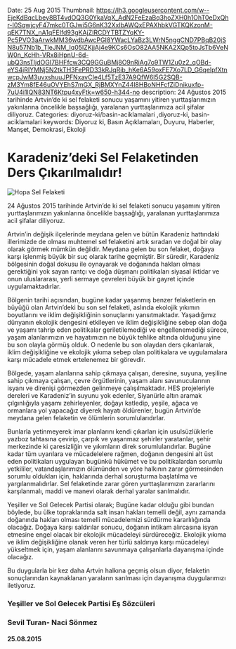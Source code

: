 Date: 25 Aug 2015
Thumbnail: https://lh3.googleusercontent.com/w--EjeKdBqcLbey8BT4vdOQ3G0YkaVqX_AdN2FeEzaBq3hoZXH0h1OhT0eDxQhr-I0SqwjcyF47mkc0TGJwi5G6nK32XxIbAWQxEPAXhbkVGTKQKzonM-qEK7TNX_nA1qFEIfd93gKAjZIRCDYTBTZYqKY-Pc5PVO3aArwkMM36wdbAwcPGI8YWacLYaBz3LWrN5nggCND7PBqB20jSN8u57Nb1b_TleJNM_Iq05IZKjjAj4e9KCs6OsO82AA5NKA2XQp5toJsTb6VeNW0n_KcHh-VRx8iHpnU-6d-ubQ3nsTljdOGI7BHFfcw3CQ9GGuBMj8O9nRiAg7o9TW1Zu0z2_qOBd-eYS4jRIYMNj5N2tkTH3FePRD33kRJqRib_hKe6A59oxFE7Xo7LD_G6qelpfXtnwcpJwM3uvxshuuJPFNxavCIe4Lf5TzE37A9QfW6I5G2SQB-zM3Ym8fE46uOVYEhS7mGX_RjBMXYnZ44l8HBoNHFcfZiDnikuxfp-7uU4i1lQN83NT6Ktpu4xyFtk=w650-h344-no
description: 24 Ağustos 2015 tarihinde Artvin’de ki sel felaketi sonucu yaşamını yitiren yurttaşlarımızın yakınlarına öncelikle başsağlığı, yaralanan yurttaşlarımıza acil şifalar diliyoruz.
Categories: diyoruz-ki/basin-aciklamalari ,diyoruz-ki, basin-aciklamalari
keywords: Diyoruz ki, Basın Açıklamaları, Duyuru, Haberler, Manşet, Demokrasi, Ekoloji

# Karadeniz’deki Sel Felaketinden Ders Çıkarılmalıdır!

![Hopa Sel Felaketi](https://lh3.googleusercontent.com/w--EjeKdBqcLbey8BT4vdOQ3G0YkaVqX_AdN2FeEzaBq3hoZXH0h1OhT0eDxQhr-I0SqwjcyF47mkc0TGJwi5G6nK32XxIbAWQxEPAXhbkVGTKQKzonM-qEK7TNX_nA1qFEIfd93gKAjZIRCDYTBTZYqKY-Pc5PVO3aArwkMM36wdbAwcPGI8YWacLYaBz3LWrN5nggCND7PBqB20jSN8u57Nb1b_TleJNM_Iq05IZKjjAj4e9KCs6OsO82AA5NKA2XQp5toJsTb6VeNW0n_KcHh-VRx8iHpnU-6d-ubQ3nsTljdOGI7BHFfcw3CQ9GGuBMj8O9nRiAg7o9TW1Zu0z2_qOBd-eYS4jRIYMNj5N2tkTH3FePRD33kRJqRib_hKe6A59oxFE7Xo7LD_G6qelpfXtnwcpJwM3uvxshuuJPFNxavCIe4Lf5TzE37A9QfW6I5G2SQB-zM3Ym8fE46uOVYEhS7mGX_RjBMXYnZ44l8HBoNHFcfZiDnikuxfp-7uU4i1lQN83NT6Ktpu4xyFtk=w650-h344-no)

24 Ağustos 2015 tarihinde Artvin’de ki sel felaketi sonucu yaşamını yitiren yurttaşlarımızın yakınlarına öncelikle başsağlığı, yaralanan yurttaşlarımıza acil şifalar diliyoruz. 

Artvin’in değişik ilçelerinde meydana gelen ve bütün Karadeniz hattındaki illerimizde de olması muhtemel sel felaketini artık sıradan ve doğal bir olay olarak görmek mümkün değildir. Meydana gelen bu son felaket, doğaya karşı işlenmiş büyük bir suç olarak tarihe geçmiştir. Bir süredir, Karadeniz bölgesinin doğal dokusu ile oynayarak ve doğanında hakları olması gerektiğini yok sayan rantçı ve doğa düşmanı politikaları siyasal iktidar ve onun uluslararası, yerli sermaye çevreleri büyük bir gayret içinde uygulamaktadırlar.

Bölgenin tarihi açısından, bugüne kadar yaşanmış benzer felaketlerin en büyüğü olan Artvin’deki bu son sel felaketi, aslında ekolojik yıkımın boyutlarını ve iklim değişikliğinin sonuçlarını yansıtmaktadır. Yaşadığımız dünyanın ekolojik dengesini etkileyen ve iklim değişikliğine sebep olan doğa ve yaşamı tahrip eden politikalar geriletilemediği ve engellenemediği sürece, yaşam alanlarımızın ve hayatımızın ne büyük tehlike altında olduğunu yine bu son olayla görmüş olduk. O nedenle bu son olaydan ders çıkarılarak, iklim değişikliğine ve ekolojik yıkıma sebep olan politikalara ve uygulamalara karşı mücadele etmek ertelenemez bir görevdir.

Bölgede, yaşam alanlarına sahip çıkmaya çalışan, deresine, suyuna, yeşiline sahip çıkmaya çalışan, çevre örgütlerinin, yaşam alanı savunucularının isyanı ve direnişi görmezden gelinmeye çalışılmaktadır. HES projeleriyle dereleri ve Karadeniz’in suyunu yok edenler, Siyanürle altın aramak çılgınlığıyla yaşamı zehirleyenler, doğayı katledip, yeşile, ağaca ve ormanlara yol yapacağız diyerek hayatı öldürenler, bugün Artvin’de meydana gelen felaketin ve ölümlerin sorumlularıdırlar.

Bunlarla yetinmeyerek imar planlarını kendi çıkarları için usulsüzlüklerle yazboz tahtasına çevirip, çarpık ve yaşanmaz şehirler yaratanlar, şehir merkezinde ki çaresizliğin ve yıkımların direk sorumlularıdırlar. Bugüne kadar tüm uyarılara ve mücadelelere rağmen, doğanın dengesini alt üst eden politikaları uygulayan bugünkü hükümet ve bu politikalardan sorumlu yetkililer, vatandaşlarımızın ölümünden ve yöre halkının zarar görmesinden sorumlu oldukları için, haklarında derhal soruşturma başlatılma ve yargılanmalıdırlar. Sel felaketinde zarar gören yurttaşlarımızın zararlarını karşılanmalı, maddi ve manevi olarak derhal yaralar sarılmalıdır.

Yeşiller ve Sol Gelecek Partisi olarak; Bugüne kadar olduğu gibi bundan böylede, bu ülke topraklarında salt insan hakları temelli değil, aynı zamanda doğanında hakları olması temelli mücadelemizi sürdürme kararlılığında olacağız. Doğaya karşı saldırılar sonucu, doğanın intikam alırcasına isyan etmesine engel olacak bir ekolojik mücadeleyi sürdüreceğiz. Ekolojik yıkıma ve iklim değişikliğine olanak veren her türlü saldırıya karşı mücadeleyi yükseltmek için, yaşam alanlarını savunmaya çalışanlarla dayanışma içinde olacağız.

Bu duygularla bir kez daha Artvin halkına geçmiş olsun diyor, felaketin sonuçlarından kaynaklanan yaraların sarılması için dayanışma duygularımızı iletiyoruz.


### Yeşiller ve Sol Gelecek Partisi Eş Sözcüleri
### Sevil Turan- Naci Sönmez
#### 25.08.2015
